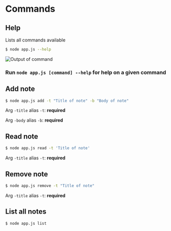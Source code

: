 # Commands
## Help
Lists all commands available
```bash
$ node app.js --help
```
![Output of command](https://lh3.googleusercontent.com/-GVYQestcvIQ/W0JUTLTBQCI/AAAAAAAAj6o/7NoavCrGPcUCMy90OGhn7Jr5Dj5HuGqOACHMYCw/s0/Code_2018-07-08_15-13-32.png)

### Run `node app.js [command] --help` for help on a given command

## Add note
```bash
$ node app.js add -t "Title of note" -b "Body of note"
```
Arg `-title` alias `-t`: **required**

Arg `-body` alias `-b`: **required**

## Read note
```bash
$ node app.js read -t 'Title of note'
```
Arg `-title` alias `-t`: **required**

## Remove note
```bash
$ node app.js remove -t "Title of note"
```
Arg `-title` alias `-t`: **required**

## List all notes
```bash
$ node app.js list
```